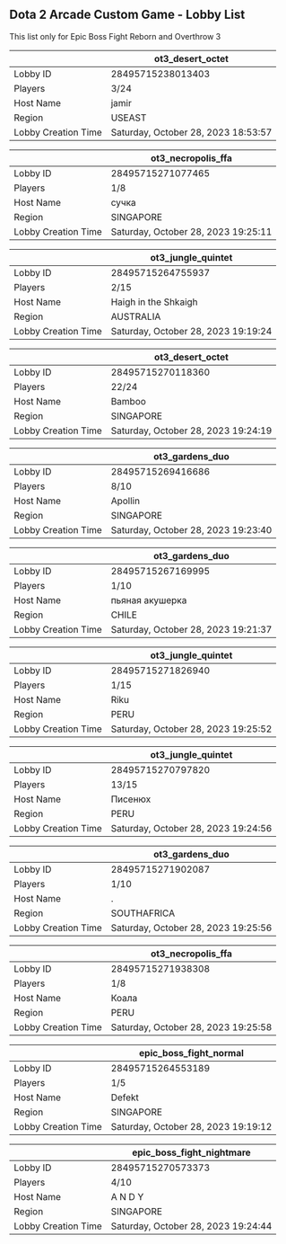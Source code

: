 ## Dota 2 Arcade Custom Game - Lobby List

This list only for Epic Boss Fight Reborn and Overthrow 3

|  | ot3_desert_octet |
| ------ | ------ |
| Lobby ID | 28495715238013403 |
| Players | 3/24 |
| Host Name | jamir |
| Region | USEAST |
| Lobby Creation Time | Saturday, October 28, 2023 18:53:57 |


|  | ot3_necropolis_ffa |
| ------ | ------ |
| Lobby ID | 28495715271077465 |
| Players | 1/8 |
| Host Name | сучка |
| Region | SINGAPORE |
| Lobby Creation Time | Saturday, October 28, 2023 19:25:11 |


|  | ot3_jungle_quintet |
| ------ | ------ |
| Lobby ID | 28495715264755937 |
| Players | 2/15 |
| Host Name | Haigh in the Shkaigh |
| Region | AUSTRALIA |
| Lobby Creation Time | Saturday, October 28, 2023 19:19:24 |


|  | ot3_desert_octet |
| ------ | ------ |
| Lobby ID | 28495715270118360 |
| Players | 22/24 |
| Host Name | Bamboo |
| Region | SINGAPORE |
| Lobby Creation Time | Saturday, October 28, 2023 19:24:19 |


|  | ot3_gardens_duo |
| ------ | ------ |
| Lobby ID | 28495715269416686 |
| Players | 8/10 |
| Host Name | Apollin |
| Region | SINGAPORE |
| Lobby Creation Time | Saturday, October 28, 2023 19:23:40 |


|  | ot3_gardens_duo |
| ------ | ------ |
| Lobby ID | 28495715267169995 |
| Players | 1/10 |
| Host Name | пьяная акушерка |
| Region | CHILE |
| Lobby Creation Time | Saturday, October 28, 2023 19:21:37 |


|  | ot3_jungle_quintet |
| ------ | ------ |
| Lobby ID | 28495715271826940 |
| Players | 1/15 |
| Host Name | Riku |
| Region | PERU |
| Lobby Creation Time | Saturday, October 28, 2023 19:25:52 |


|  | ot3_jungle_quintet |
| ------ | ------ |
| Lobby ID | 28495715270797820 |
| Players | 13/15 |
| Host Name | Писенюх |
| Region | PERU |
| Lobby Creation Time | Saturday, October 28, 2023 19:24:56 |


|  | ot3_gardens_duo |
| ------ | ------ |
| Lobby ID | 28495715271902087 |
| Players | 1/10 |
| Host Name | . |
| Region | SOUTHAFRICA |
| Lobby Creation Time | Saturday, October 28, 2023 19:25:56 |


|  | ot3_necropolis_ffa |
| ------ | ------ |
| Lobby ID | 28495715271938308 |
| Players | 1/8 |
| Host Name | Коала |
| Region | PERU |
| Lobby Creation Time | Saturday, October 28, 2023 19:25:58 |


|  | epic_boss_fight_normal |
| ------ | ------ |
| Lobby ID | 28495715264553189 |
| Players | 1/5 |
| Host Name | Defekt |
| Region | SINGAPORE |
| Lobby Creation Time | Saturday, October 28, 2023 19:19:12 |


|  | epic_boss_fight_nightmare |
| ------ | ------ |
| Lobby ID | 28495715270573373 |
| Players | 4/10 |
| Host Name | A N D Y |
| Region | SINGAPORE |
| Lobby Creation Time | Saturday, October 28, 2023 19:24:44 |


